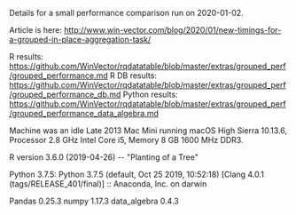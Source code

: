 
Details for a small performance comparison run on 2020-01-02.

Article is here: http://www.win-vector.com/blog/2020/01/new-timings-for-a-grouped-in-place-aggregation-task/

R results: https://github.com/WinVector/rqdatatable/blob/master/extras/grouped_perf/grouped_performance.md
R DB results: https://github.com/WinVector/rqdatatable/blob/master/extras/grouped_perf/grouped_performance_db.md
Python results: https://github.com/WinVector/rqdatatable/blob/master/extras/grouped_perf/grouped_performance_data_algebra.md


Machine was an idle Late 2013 Mac Mini running macOS High Sierra 10.13.6, Processor 2.8 GHz Intel Core i5, Memory 8 GB 1600 MHz DDR3.

R version 3.6.0 (2019-04-26) -- "Planting of a Tree"

Python 3.7.5:
       Python 3.7.5 (default, Oct 25 2019, 10:52:18)
       [Clang 4.0.1 (tags/RELEASE_401/final)] :: Anaconda, Inc. on darwin

Pandas 0.25.3
numpy 1.17.3
data_algebra 0.4.3

